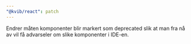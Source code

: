 ```yaml
---
"@kvib/react": patch
---
```


Endrer måten komponenter blir markert som deprecated slik at man fra nå av vil få advarseler om slike komponenter i IDE-en.
